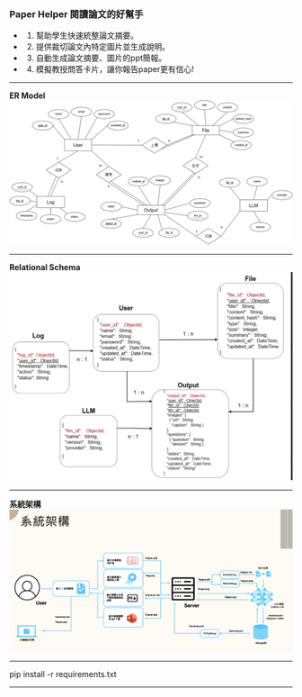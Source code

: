### Paper Helper 閱讀論文的好幫手

* 1. 幫助學生快速統整論文摘要。

* 2. 提供裁切論文內特定圖片並生成說明。

* 3. 自動生成論文摘要、圖片的ppt簡報。

* 4. 模擬教授問答卡片，讓你報告paper更有信心!

---

**ER Model**
![image error](https://github.com/yumyuu/2024_nccu_dbms/blob/main/img/ER.drawio.png)

---

**Relational Schema**
![image error](https://github.com/yumyuu/2024_nccu_dbms/blob/main/img/Relation.png)

---

**系統架構**
![image error](https://github.com/yumyuu/2024_nccu_dbms/blob/main/img/system_arc.png)

---

pip install -r requirements.txt

---